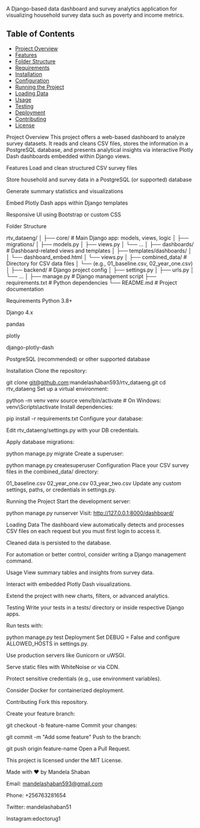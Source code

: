 A Django-based data dashboard and survey analytics application for visualizing household survey data such as poverty and income metrics.

## Table of Contents

- [Project Overview](#project-overview)
- [Features](#features)
- [Folder Structure](#folder-structure)
- [Requirements](#requirements)
- [Installation](#installation)
- [Configuration](#configuration)
- [Running the Project](#running-the-project)
- [Loading Data](#loading-data)
- [Usage](#usage)
- [Testing](#testing)
- [Deployment](#deployment)
- [Contributing](#contributing)
- [License](#license)

Project Overview
This project offers a web-based dashboard to analyze survey datasets. It reads and cleans CSV files, stores the information in a PostgreSQL database, and presents analytical insights via interactive Plotly Dash dashboards embedded within Django views.

Features
Load and clean structured CSV survey files

Store household and survey data in a PostgreSQL (or supported) database

Generate summary statistics and visualizations

Embed Plotly Dash apps within Django templates

Responsive UI using Bootstrap or custom CSS

Folder Structure

rtv_dataeng/
│
├── core/                  # Main Django app: models, views, logic
│   ├── migrations/
│   ├── models.py
│   ├── views.py
│   └── ...
│
├── dashboards/            # Dashboard-related views and templates
│   ├── templates/dashboards/
│   │   └── dashboard_embed.html
│   └── views.py
│
├── combined_data/         # Directory for CSV data files
│   └── (e.g., 01_baseline.csv, 02_year_one.csv)
│
├── backend/           # Django project config
│   ├── settings.py
│   ├── urls.py
│   └── ...
│
├── manage.py              # Django management script
├── requirements.txt       # Python dependencies
└── README.md              # Project documentation

Requirements
Python 3.8+

Django 4.x

pandas

plotly

django-plotly-dash

PostgreSQL (recommended) or other supported database

Installation
Clone the repository:

git clone git@github.com:mandelashaban593/rtv_dataeng.git
cd rtv_dataeng
Set up a virtual environment:

python -m venv venv
source venv/bin/activate  # On Windows: venv\Scripts\activate
Install dependencies:

pip install -r requirements.txt
Configure your database:

Edit rtv_dataeng/settings.py with your DB credentials.

Apply database migrations:

python manage.py migrate
Create a superuser:

python manage.py createsuperuser
Configuration
Place your CSV survey files in the combined_data/ directory:

01_baseline.csv
02_year_one.csv
03_year_two.csv
Update any custom settings, paths, or credentials in settings.py.

Running the Project
Start the development server:

python manage.py runserver
Visit: http://127.0.0.1:8000/dashboard/

Loading Data
The dashboard view automatically detects and processes CSV files on each request but you must first login to access it.

Cleaned data is persisted to the database.

For automation or better control, consider writing a Django management command.

Usage
View summary tables and insights from survey data.

Interact with embedded Plotly Dash visualizations.

Extend the project with new charts, filters, or advanced analytics.

Testing
Write your tests in a tests/ directory or inside respective Django apps.

Run tests with:

python manage.py test
Deployment
Set DEBUG = False and configure ALLOWED_HOSTS in settings.py.

Use production servers like Gunicorn or uWSGI.

Serve static files with WhiteNoise or via CDN.

Protect sensitive credentials (e.g., use environment variables).

Consider Docker for containerized deployment.

Contributing
Fork this repository.

Create your feature branch:

git checkout -b feature-name
Commit your changes:

git commit -m "Add some feature"
Push to the branch:

git push origin feature-name
Open a Pull Request.

This project is licensed under the MIT License.

Made with ❤️ by Mandela Shaban

Email: mandelashaban593@gmail.com

Phone: +256763281654

Twitter: mandelashaban51

Instagram:edoctorug1
